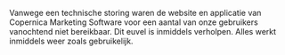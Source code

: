 Vanwege een technische storing waren de website en applicatie van
Copernica Marketing Software voor een aantal van onze gebruikers
vanochtend niet bereikbaar. Dit euvel is inmiddels verholpen. Alles
werkt inmiddels weer zoals gebruikelijk.
